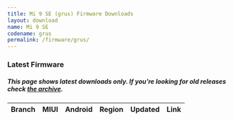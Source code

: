 ```yaml
---
title: Mi 9 SE (grus) Firmware Downloads
layout: download
name: Mi 9 SE
codename: grus
permalink: /firmware/grus/
---
```


### Latest Firmware
##### This page shows latest downloads only. If you're looking for old releases check [the archive](/archive/firmware/grus/).

<div class="table-responsive-md" id="table-wrapper">
<table id="firmware" class="compact table table-striped table-hover table-sm">
    <thead class="thead-dark">
        <tr>
            <th>Branch</th>
            <th>MIUI</th>
            <th>Android</th>
            <th>Region</th>
            <th>Updated</th>
            <th>Link</th>
        </tr>
    </thead>
    <script>loadFirmwareDownloads('grus', 'latest')</script>
</table>
</div>
